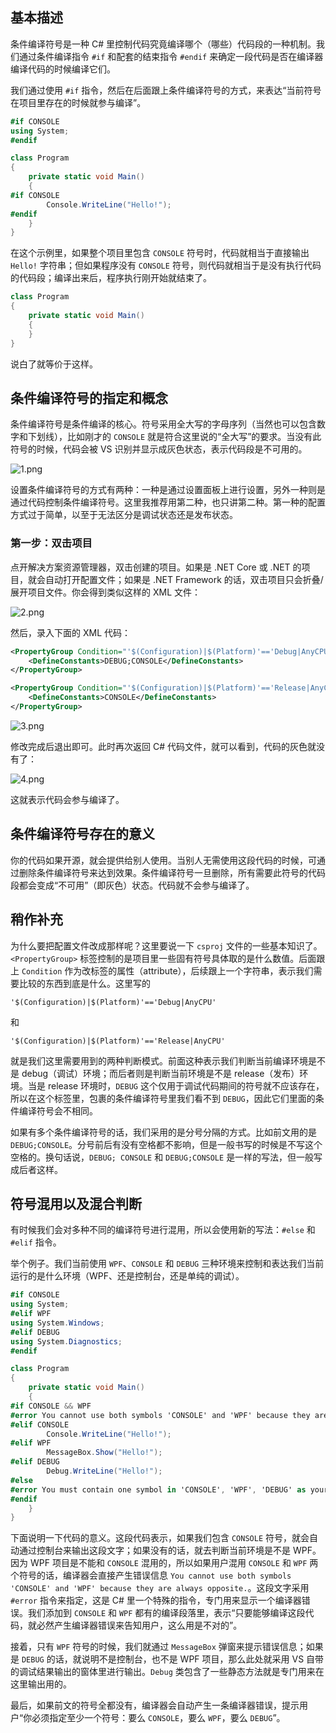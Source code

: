 ## 基本描述

条件编译符号是一种 C# 里控制代码究竟编译哪个（哪些）代码段的一种机制。我们通过条件编译指令 `#if` 和配套的结束指令 `#endif` 来确定一段代码是否在编译器编译代码的时候编译它们。

我们通过使用 `#if` 指令，然后在后面跟上条件编译符号的方式，来表达“当前符号在项目里存在的时候就参与编译”。

```csharp
#if CONSOLE
using System;
#endif

class Program
{
    private static void Main()
    {
#if CONSOLE
        Console.WriteLine("Hello!");
#endif
    }
}
```

在这个示例里，如果整个项目里包含 `CONSOLE` 符号时，代码就相当于直接输出 `Hello!` 字符串；但如果程序没有 `CONSOLE` 符号，则代码就相当于是没有执行代码的代码段；编译出来后，程序执行刚开始就结束了。

```csharp
class Program
{
    private static void Main()
    {
    }
}
```

说白了就等价于这样。

## 条件编译符号的指定和概念

条件编译符号是条件编译的核心。符号采用全大写的字母序列（当然也可以包含数字和下划线），比如刚才的 `CONSOLE` 就是符合这里说的“全大写”的要求。当没有此符号的时候，代码会被 VS 识别并显示成灰色状态，表示代码段是不可用的。

![](https://images.gitee.com/uploads/images/2021/0317/094732_995c38af_1449374.png "1.png")

设置条件编译符号的方式有两种：一种是通过设置面板上进行设置，另外一种则是通过代码控制条件编译符号。这里我推荐用第二种，也只讲第二种。第一种的配置方式过于简单，以至于无法区分是调试状态还是发布状态。

### 第一步：双击项目

点开解决方案资源管理器，双击创建的项目。如果是 .NET Core 或 .NET 的项目，就会自动打开配置文件；如果是 .NET Framework 的话，双击项目只会折叠/展开项目文件。你会得到类似这样的 XML 文件：

![](https://images.gitee.com/uploads/images/2021/0317/094739_39a6551b_1449374.png "2.png")

然后，录入下面的 XML 代码：

```xml
<PropertyGroup Condition="'$(Configuration)|$(Platform)'=='Debug|AnyCPU'">
    <DefineConstants>DEBUG;CONSOLE</DefineConstants>
</PropertyGroup>

<PropertyGroup Condition="'$(Configuration)|$(Platform)'=='Release|AnyCPU'">
    <DefineConstants>CONSOLE</DefineConstants>
</PropertyGroup>
```

![](https://images.gitee.com/uploads/images/2021/0317/094745_af274a42_1449374.png "3.png")

修改完成后退出即可。此时再次返回 C# 代码文件，就可以看到，代码的灰色就没有了：

![](https://images.gitee.com/uploads/images/2021/0317/094753_49ccbc7d_1449374.png "4.png")

这就表示代码会参与编译了。

## 条件编译符号存在的意义

你的代码如果开源，就会提供给别人使用。当别人无需使用这段代码的时候，可通过删除条件编译符号来达到效果。条件编译符号一旦删除，所有需要此符号的代码段都会变成“不可用”（即灰色）状态。代码就不会参与编译了。

## 稍作补充

为什么要把配置文件改成那样呢？这里要说一下 `csproj` 文件的一些基本知识了。`<PropertyGroup>` 标签控制的是项目里一些固有符号具体取的是什么数值。后面跟上 `Condition` 作为改标签的属性（attribute），后续跟上一个字符串，表示我们需要比较的东西到底是什么。这里写的

```
'$(Configuration)|$(Platform)'=='Debug|AnyCPU'
```

和

```
'$(Configuration)|$(Platform)'=='Release|AnyCPU'
```

就是我们这里需要用到的两种判断模式。前面这种表示我们判断当前编译环境是不是 debug（调试）环境；而后者则是判断当前环境是不是 release（发布）环境。当是 release 环境时，`DEBUG` 这个仅用于调试代码期间的符号就不应该存在，所以在这个标签里，包裹的条件编译符号里我们看不到 `DEBUG`，因此它们里面的条件编译符号会不相同。

如果有多个条件编译符号的话，我们采用的是分号分隔的方式。比如前文用的是 `DEBUG;CONSOLE`。分号前后有没有空格都不影响，但是一般书写的时候是不写这个空格的。换句话说，`DEBUG; CONSOLE` 和 `DEBUG;CONSOLE` 是一样的写法，但一般写成后者这样。

## 符号混用以及混合判断

有时候我们会对多种不同的编译符号进行混用，所以会使用新的写法：`#else` 和 `#elif` 指令。

举个例子。我们当前使用 `WPF`、`CONSOLE` 和 `DEBUG` 三种环境来控制和表达我们当前运行的是什么环境（WPF、还是控制台，还是单纯的调试）。

```csharp
#if CONSOLE
using System;
#elif WPF
using System.Windows;
#elif DEBUG
using System.Diagnostics;
#endif

class Program
{
    private static void Main()
    {
#if CONSOLE && WPF
#error You cannot use both symbols 'CONSOLE' and 'WPF' because they are always opposite.
#elif CONSOLE
        Console.WriteLine("Hello!");
#elif WPF
        MessageBox.Show("Hello!");
#elif DEBUG
        Debug.WriteLine("Hello!");
#else
#error You must contain one symbol in 'CONSOLE', 'WPF', 'DEBUG' as your debugging symbol.
#endif
    }
}

```

下面说明一下代码的意义。这段代码表示，如果我们包含 `CONSOLE` 符号，就会自动通过控制台来输出这段文字；如果没有的话，就去判断当前环境是不是 WPF。因为 WPF 项目是不能和 `CONSOLE` 混用的，所以如果用户混用 `CONSOLE` 和 `WPF` 两个符号的话，编译器会直接产生错误信息 `You cannot use both symbols 'CONSOLE' and 'WPF' because they are always opposite.`。这段文字采用 `#error` 指令来指定，这是 C# 里一个特殊的指令，专门用来显示一个编译器错误。我们添加到 `CONSOLE` 和 `WPF` 都有的编译段落里，表示“只要能够编译这段代码，就必然产生编译器错误来告知用户，这么用是不对的”。

接着，只有 `WPF` 符号的时候，我们就通过 `MessageBox` 弹窗来提示错误信息；如果是 `DEBUG` 的话，就说明不是控制台，也不是 WPF 项目，那么此处就采用 VS 自带的调试结果输出的窗体里进行输出。`Debug` 类包含了一些静态方法就是专门用来在这里输出用的。

最后，如果前文的符号全都没有，编译器会自动产生一条编译器错误，提示用户“你必须指定至少一个符号：要么 `CONSOLE`，要么 `WPF`，要么 `DEBUG`”。